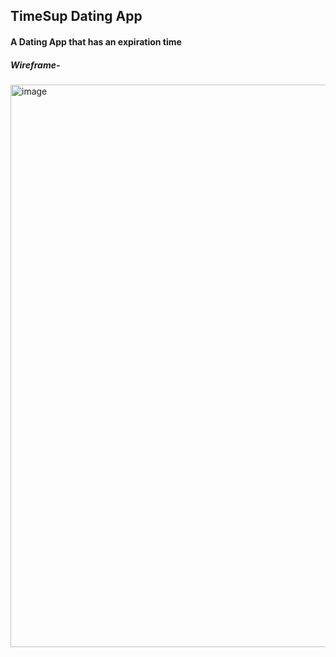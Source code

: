 ## TimeSup Dating App

#### A Dating App that has an expiration time

##### Wireframe-

<img width="900" alt="image" src="https://user-images.githubusercontent.com/72634228/183264468-3de0fdfd-9a49-4f54-9709-e1376ca201be.png">


